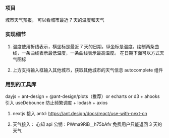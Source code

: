 ### 项目

城市天气预报， 可以看城市最近 7 天的温度和天气

### 实现细节

1. 温度使用折线表示，横坐标是最近 7 天的日期，纵坐标是温度。绘制两条曲线，一条曲线表示最低温度，一条曲线表示最高温度。
   在日期下面可以方式天气图标

2. 上方支持输入框输入其他城市，获取其他城市的天气信息
   autocomplete 组件

### 用到的工具库

dayjs + ant-design + @ant-design/plots（推荐）or echarts or d3 + ahooks 引入 useDebounce 防止频繁调度 + lodash + axios

1. nextjs 接入 antd: https://ant.design/docs/react/use-with-next-cn

2. 天气接入： 心知 api
   公钥：PWma9RiB\_\_h75bAfv
   免费用户只能返回 3 天的天气

